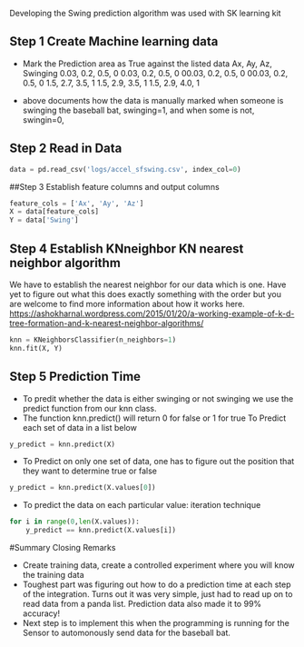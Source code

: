 Developing the Swing prediction algorithm was used with SK learning kit 
## Step 1 Create Machine learning data 


- Mark the Prediction area as True against the listed data
Ax, Ay, Az, Swinging 
0.03, 0.2, 0.5, 0
0.03, 0.2, 0.5, 0
00.03, 0.2, 0.5, 0
00.03, 0.2, 0.5, 0
1.5, 2.7, 3.5, 1
1.5, 2.9, 3.5, 1
1.5, 2.9, 4.0, 1

- above documents how the data is manually marked when someone is swinging the baseball bat, swinging=1, and when some is not,
swingin=0,


## Step 2 Read in Data
``` python
data = pd.read_csv('logs/accel_sfswing.csv', index_col=0)
``` 

##Step 3 Establish feature columns and output columns

``` python
feature_cols = ['Ax', 'Ay', 'Az']
X = data[feature_cols]
Y = data['Swing']
``` 

## Step 4 Establish KNneighbor KN nearest neighbor algorithm 

We have to establish the nearest neighbor for our data which is one. Have yet to figure out what this does exactly something with the order
but you are welcome to find more information about how it works here. https://ashokharnal.wordpress.com/2015/01/20/a-working-example-of-k-d-tree-formation-and-k-nearest-neighbor-algorithms/


```python 
knn = KNeighborsClassifier(n_neighbors=1)
knn.fit(X, Y)
``` 

## Step 5 Prediction Time 
- To predit whether the data is either swinging or not swinging we use the predict function from our knn class.
- The function knn.predict() will return 0 for false or 1 for true 
To Predict each set of data in a list below

```python
y_predict = knn.predict(X)
```

- To Predict on only one set of data, one has to figure out the position that they want to determine true or false

```python 
y_predict = knn.predict(X.values[0])
```

- To predict the data on each particular value: iteration technique

```python 
for i in range(0,len(X.values)):
    y_predict == knn.predict(X.values[i])
```  

#Summary Closing Remarks
- Create training data, create a controlled experiment where you will know the training data
- Toughest part was figuring out how to do a prediction time at each step of the integration. Turns out it was very simple, 
just had to read up on to read data from a panda list. Prediction data also made it to 99% accuracy! 
- Next step is to implement this when the programming is running for the Sensor to automonously send data for the baseball bat.

